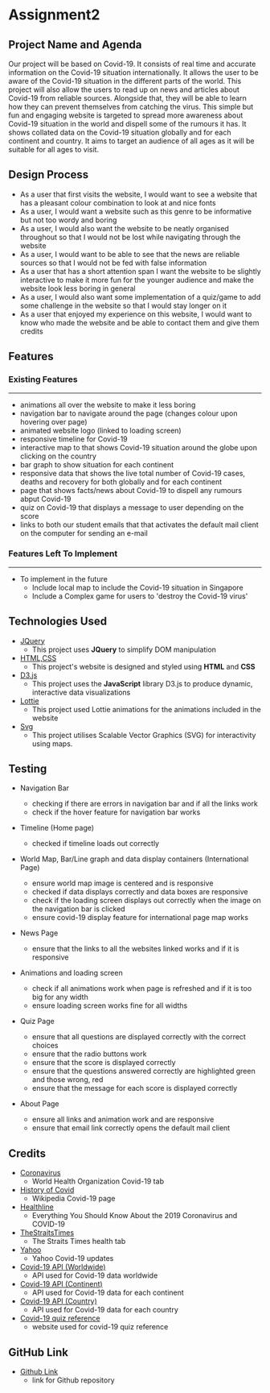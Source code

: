 # Assignment2

Project Name and Agenda
----------------------- 
Our project will be based on Covid-19. It consists of real time and accurate information on the Covid-19 situation internationally. It allows the user to be aware of the Covid-19 situation in the different parts of the world. This project will also allow the users to read up on news and articles about Covid-19 from reliable sources. Alongside that, they will be able to learn how they can prevent themselves from catching the virus. This simple but fun and engaging website is targeted to spread more awareness about Covid-19 situation in the world and dispell some of the rumours it has. It shows collated data on the Covid-19 situation globally and for each continent and country. It aims to target an audience of all ages as it will be suitable for all ages to visit.

Design Process
--------------
-   As a user that first visits the website, I would want to see a website that has a pleasant colour combination to look at and nice fonts
-   As a user, I would want a website such as this genre to be informative but not too wordy and boring
-   As a user, I would also want the website to be neatly organised throughout so that I would not be lost while navigating through the website
-   As a user, I would want to be able to see that the news are reliable sources so that I would not be fed with false information
-   As a user that has a short attention span I want the website to be slightly interactive to make it more fun for the younger audience and make the website look less boring in general
-   As a user, I would also want some implementation of a quiz/game to add some challenge in the website so that I would stay longer on it
-   As a user that enjoyed my experience on this website, I would want to know who made the website and be able to contact them and give them credits


Features
--------
### Existing Features
---------------------
-   animations all over the website to make it less boring
-   navigation bar to navigate around the page (changes colour upon hovering over page)
-   animated website logo (linked to loading screen)
-   responsive timeline for Covid-19
-   interactive map to that shows Covid-19 situation around the globe upon clicking on the country
-   bar graph to show situation for each continent
-   responsive data that shows the live total number of Covid-19 cases, deaths and recovery for both globally and for each continent
-   page that shows facts/news about Covid-19 to dispell any rumours abput Covid-19
-   quiz on Covid-19 that displays a message to user depending on the score
-   links to both our student emails that that activates the default mail client on the computer for sending an e-mail

### Features Left To Implement
------------------------------
-   To implement in the future
    -   Include local map to include the Covid-19 situation in Singapore
    -   Include a Complex game for users to 'destroy the Covid-19 virus'

Technologies Used
-----------------
-   [JQuery](https://jquery.com)
    -   This project uses **JQuery** to simplify DOM manipulation
-   [HTML,CSS](https://html.com)
    -   This project's website is designed and styled using **HTML** and **CSS**
-   [D3.js](https://d3js.org/)
    -   This project uses the **JavaScript** library D3.js to produce dynamic, interactive data visualizations 
-   [Lottie](https://lottiefiles.com)
    -    This project used Lottie animations for the animations included in the website
-   [Svg](https://www.w3.org/Graphics/SVG/)
    -   This project utilises Scalable Vector Graphics (SVG) for interactivity using maps.

Testing
-------
- Navigation Bar  
    -   checking if there are errors in navigation bar and if all the links work
    -   check if the hover feature for navigation bar works

- Timeline (Home page)
    -   checked if timeline loads out correctly

- World Map, Bar/Line graph and data display containers (International Page)
    -   ensure world map image is centered and is responsive
    -   checked if data displays correctly and data boxes are responsive
    -   check if the loading screen displays out correctly when the image on the navigation bar is clicked
    -   ensure covid-19 display feature for international page map works

- News Page
    -   ensure that the links to all the websites linked works and if it is responsive 

- Animations and loading screen
    -   check if all animations work when page is refreshed and if it is too big for any width 
    -   ensure loading screen works fine for all widths
- Quiz Page
    -   ensure that all questions are displayed correctly with the correct choices
    -   ensure that the radio buttons work
    -   ensure that the score is displayed correctly
    -   ensure that the questions answered correctly are highlighted green and those wrong, red
    -   ensure that the message for each score is displayed correctly
    
- About Page
    -   ensure all links and animation work and are responsive
    -   ensure that email link correctly opens the default mail client
 
Credits
-------
-  [Coronavirus](https://www.who.int/health-topics/coronavirus#tab=tab_1)
    -   World Health Organization Covid-19 tab
-  [History of Covid](https://en.wikipedia.org/wiki/COVID-19#History)
    -   Wikipedia Covid-19 page
-  [Healthline](https://www.healthline.com/health/coronavirus-covid-19#)
    -   Everything You Should Know About the 2019 Coronavirus and COVID-19
-  [TheStraitsTimes](https://www.straitstimes.com/singapore/health)
    -   The Straits Times health tab
-  [Yahoo](https://sg.news.yahoo.com/health/)
    -   Yahoo Covid-19 updates
-  [Covid-19 API (Worldwide)](https://corona.lmao.ninja/v2/historical/all?lastdays=365)
    -   API used for Covid-19 data worldwide
-  [Covid-19 API (Continent)](https://corona.lmao.ninja/v2/continents)
    -   API used for Covid-19 data for each continent
-  [Covid-19 API (Country)](https://disease.sh/v3/covid-19/countries)
    -   API used for Covid-19 data for each country
-  [Covid-19 quiz reference](https://www.medicalnewstoday.com/articles/coronavirus-myths-explored)
    -   website used for covid-19 quiz reference

GitHub Link
-----------
- [Github Link](https://github.com/myongrui/Assignment2.git)
    -   link for Github repository